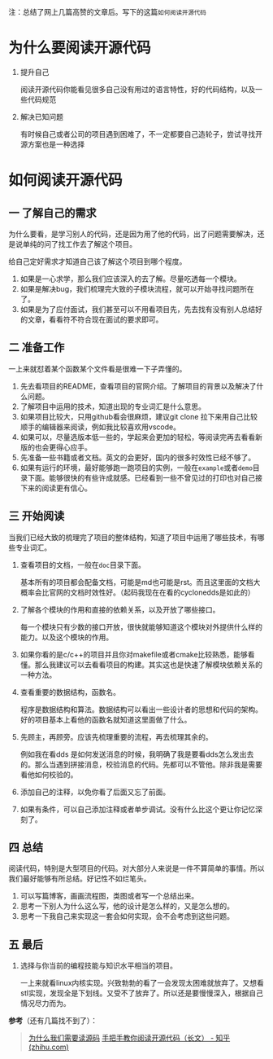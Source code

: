 注：总结了网上几篇高赞的文章后。写下的这篇`如何阅读开源代码`

# 为什么要阅读开源代码

1. 提升自己

    阅读开源代码你能看见很多自己没有用过的语言特性，好的代码结构，以及一些代码规范
2. 解决已知问题

    有时候自己或者公司的项目遇到困难了，不一定都要自己造轮子，尝试寻找开源方案也是一种选择

# 如何阅读开源代码

## 一 了解自己的需求

为什么要看，是学习别人的代码，还是因为用了他的代码，出了问题需要解决，还是说单纯的问了找工作去了解这个项目。

给自己定好需求才知道自己该了解这个项目到哪个程度。

1. 如果是一心求学，那么我们应该深入的去了解。尽量吃透每一个模块。
2. 如果是解决bug，我们梳理完大致的子模块流程，就可以开始寻找问题所在了。
3. 如果是为了应付面试，我们甚至可以不用看项目先，先去找有没有别人总结好的文章，看看符不符合现在面试的要求即可。

## 二 准备工作

一上来就怼着某个函数某个文件看是很难一下子弄懂的。

1. 先去看项目的README，查看项目的官网介绍。了解项目的背景以及解决了什么问题。
2. 了解项目中运用的技术，知道出现的专业词汇是什么意思。
3. 如果项目比较大，只用github看会很麻烦，建议git clone 拉下来用自己比较顺手的编辑器来阅读，例如我比较喜欢用vscode。
4. 如果可以，尽量选版本低一些的，学起来会更加的轻松，等阅读完再去看看新版的也会更得心应手。
5. 先准备一些书籍或者文档。英文的会更好，国内的很多时效性已经不够了。
6. 如果有运行的环境，最好能够跑一跑项目的实例，一般在`example`或者`demo`目录下面。能够很快的有些许成就感。已经看到一些不曾见过的打印也对自己接下来的阅读更有信心。

## 三 开始阅读

当我们已经大致的梳理完了项目的整体结构，知道了项目中运用了哪些技术，有哪些专业词汇。

1. 查看项目的文档，一般在`doc`目录下面。

    基本所有的项目都会配备文档，可能是md也可能是rst。而且这里面的文档大概率会比官网的文档时效性好。（起码我现在在看的cyclonedds是如此的）
2. 了解各个模块的作用和直接的依赖关系，以及开放了哪些接口。

    每一个模块只有少数的接口开放，很快就能够知道这个模块对外提供什么样的能力。以及这个模块的作用。
3. 如果你看的是c/c++的项目并且你对makefile或者cmake比较熟悉，能够看懂。那么我建议可以去看看项目的构建。其实这也是快速了解模块依赖关系的一种方法。
4. 查看重要的数据结构，函数名。

    程序是数据结构和算法。数据结构可以看出一些设计者的思想和代码的架构。好的项目基本上看他的函数名就知道这里面做了什么。
5. 先顾主，再顾旁。应该先梳理重要的流程，再去梳理其余的。

    例如我在看dds 是如何发送消息的时候，我明确了我是要看dds怎么发出去的。那么当遇到拼接消息，校验消息的代码。先都可以不管他。除非我是需要看他如何校验的。
6. 添加自己的注释，以免你看了后面又忘了前面。
7. 如果有条件，可以自己添加注释或者单步调试。没有什么比这个更让你记忆深刻了。

## 四 总结

阅读代码，特别是大型项目的代码。对大部分人来说是一件不算简单的事情。所以我们最好能够有所总结。好记性不如烂笔头。

1. 可以写篇博客，画画流程图，类图或者写一个总结出来。
2. 思考一下别人为什么这么写，他的设计是怎么样的，又是怎么想的。
3. 思考一下我自己来实现这一套会如何实现，会不会考虑到这些问题。

## 五 最后

1. 选择与你当前的编程技能与知识水平相当的项目。

    一上来就看linux内核实现。兴致勃勃的看了一会发现太困难就放弃了。又想看stl实现，发现全是下划线。又受不了放弃了。所以还是要慢慢深入，根据自己情况尽力而为。



**参考**（还有几篇找不到了）：

> [为什么我们需要读源码](https://boholder.github.io/blogs/learn-from-source-code/#contents:为什么我们需要读源码)
[手把手教你阅读开源代码（长文） - 知乎 (zhihu.com)](https://zhuanlan.zhihu.com/p/350184891)
